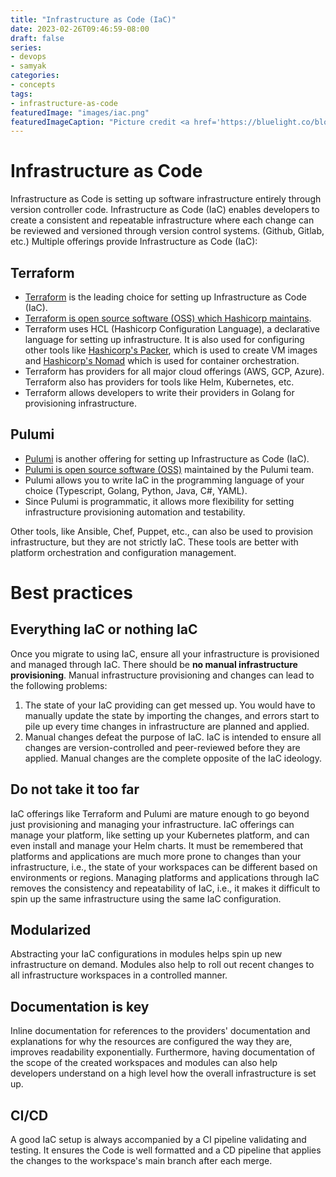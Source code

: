 ```yaml
---
title: "Infrastructure as Code (IaC)"
date: 2023-02-26T09:46:59-08:00
draft: false
series:
- devops
- samyak
categories:
- concepts
tags:
- infrastructure-as-code
featuredImage: "images/iac.png"
featuredImageCaption: "Picture credit <a href='https://bluelight.co/blog/best-infrastructure-as-code-tools'>Bluelight</a>"
---
```


# Infrastructure as Code

Infrastructure as Code is setting up software infrastructure entirely through version controller code. Infrastructure as Code (IaC) enables developers to create a consistent and repeatable infrastructure where each change can be reviewed and versioned through version control systems. (Github, Gitlab, etc.)
Multiple offerings provide Infrastructure as Code (IaC):

## Terraform

- [Terraform](https://www.terraform.io) is the leading choice for setting up Infrastructure as Code (IaC).
- [Terraform is open source software (OSS) which Hashicorp maintains](https://github.com/hashicorp/terraform).
- Terraform uses HCL (Hashicorp Configuration Language), a declarative language for setting up infrastructure. It is also used for configuring other tools like [Hashicorp's Packer](https://developer.hashicorp.com/packer/docs/templates/hcl_templates), which is used to create VM images and [Hashicorp's Nomad](https://developer.hashicorp.com/nomad/docs/configuration) which is used for container orchestration.
- Terraform has providers for all major cloud offerings (AWS, GCP, Azure). Terraform also has providers for tools like Helm, Kubernetes, etc.
- Terraform allows developers to write their providers in Golang for provisioning infrastructure.

## Pulumi

- [Pulumi](https://www.pulumi.com) is another offering for setting up Infrastructure as Code (IaC).
- [Pulumi is open source software (OSS)](https://github.com/pulumi/pulumi) maintained by the Pulumi team.
- Pulumi allows you to write IaC in the programming language of your choice (Typescript, Golang, Python, Java, C#, YAML).
- Since Pulumi is programmatic, it allows more flexibility for setting infrastructure provisioning automation and testability.

Other tools, like Ansible, Chef, Puppet, etc., can also be used to provision infrastructure, but they are not strictly IaC. These tools are better with platform orchestration and configuration management.

# Best practices

## Everything IaC or nothing IaC

Once you migrate to using IaC, ensure all your infrastructure is provisioned and managed through IaC. There should be **no manual infrastructure provisioning**. Manual infrastructure provisioning and changes can lead to the following problems:
1. The state of your IaC providing can get messed up. You would have to manually update the state by importing the changes, and errors start to pile up every time changes in infrastructure are planned and applied.
2. Manual changes defeat the purpose of IaC. IaC is intended to ensure all changes are version-controlled and peer-reviewed before they are applied. Manual changes are the complete opposite of the IaC ideology.

## Do not take it too far

IaC offerings like Terraform and Pulumi are mature enough to go beyond just provisioning and managing your infrastructure. IaC offerings can manage your platform, like setting up your Kubernetes platform, and can even install and manage your Helm charts. It must be remembered that platforms and applications are much more prone to changes than your infrastructure, i.e., the state of your workspaces can be different based on environments or regions.
Managing platforms and applications through IaC removes the consistency and repeatability of IaC, i.e., it makes it difficult to spin up the same infrastructure using the same IaC configuration.

## Modularized

Abstracting your IaC configurations in modules helps spin up new infrastructure on demand. Modules also help to roll out recent changes to all infrastructure workspaces in a controlled manner.

## Documentation is key

Inline documentation for references to the providers' documentation and explanations for why the resources are configured the way they are, improves readability exponentially. Furthermore, having documentation of the scope of the created workspaces and modules can also help developers understand on a high level how the overall infrastructure is set up.

## CI/CD

A good IaC setup is always accompanied by a CI pipeline validating and testing. It ensures the Code is well formatted and a CD pipeline that applies the changes to the workspace's main branch after each merge.  
